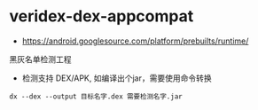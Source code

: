 # veridex-dex-appcompat

* https://android.googlesource.com/platform/prebuilts/runtime/

黑灰名单检测工程

* 检测支持 DEX/APK, 如编译出个jar，需要使用命令转换 

``` shell
dx --dex --output 目标名字.dex 需要检测名字.jar
```



